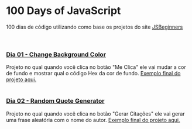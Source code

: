 # 100 Days of JavaScript

100 dias de código utilizando como base os projetos do site [JSBeginners](https://jsbeginners.com/javascript-projects-for-beginners/)
\
&nbsp;
\
&nbsp;
### [Dia 01 - Change Background Color](https://github.com/iaarkz/100daysjavascript/tree/main/001-change-background-color)
Projeto no qual quando você clica no botão "Me Clica" ele vai mudar a cor de fundo e mostrar qual o código Hex da cor de fundo. [Exemplo final do projeto aqui.](https://i.ibb.co/LRNh7mx/Screenshot-8.png)
\
&nbsp;

### [Dia 02 - Random Quote Generator](https://github.com/iaarkz/100daysjavascript/tree/main/002-random-quotes)
Projeto no qual quando você clica no botão "Gerar Citações" ele vai gerar uma frase aleatória com o nome do autor. [Exemplo final do projeto aqui.](https://i.ibb.co/D7v9Prx/Screenshot-9.png)

